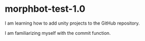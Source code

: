 # morphbot-test-1.0
I am learning how to add unity projects to the GitHub repository.

I am familiarizing myself with the commit function.
